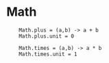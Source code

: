 # Math

		
		Math.plus = (a,b) -> a + b
		Math.plus.unit = 0
	
		Math.times = (a,b) -> a * b
		Math.times.unit = 1
		
